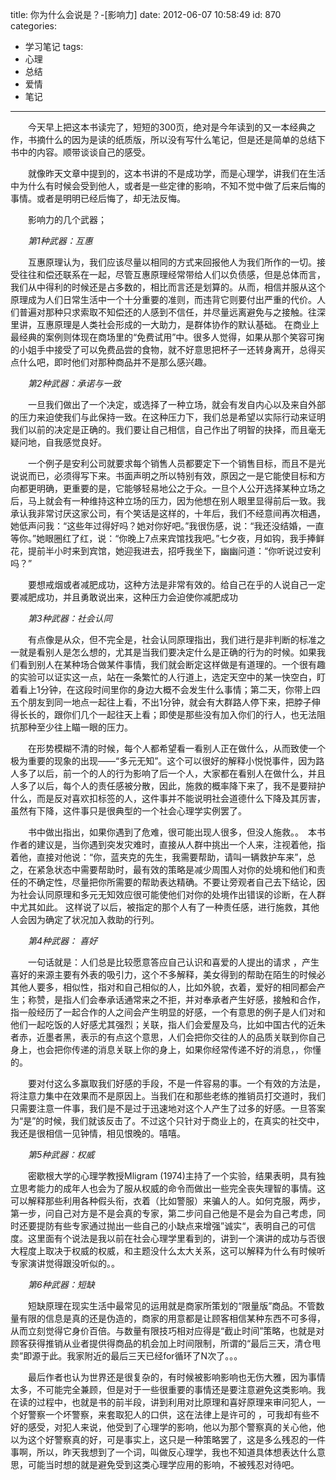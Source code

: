 title: 你为什么会说是？-[影响力]
date: 2012-06-07 10:58:49
id: 870
categories:
  - 学习笔记
tags:
  - 心理
  - 总结
  - 爱情
  - 笔记
---

　　今天早上把这本书读完了，短短的300页，绝对是今年读到的又一本经典之作，书摘什么的因为是读的纸质版，所以没有写什么笔记，但是还是简单的总结下书中的内容。顺带谈谈自己的感受。

　　就像昨天文章中提到的，这本书讲的不是成功学，而是心理学，讲我们在生活中为什么有时候会受到他人，或者是一些定律的影响，不知不觉中做了后来后悔的事情。或者是明明已经后悔了，却无法反悔。

　　影响力的几个武器；

　　_第1种武器：互惠_

　　互惠原理认为，我们应该尽量以相同的方式来回报他人为我们所作的一切。接受往往和偿还联系在一起，尽管互惠原理经常带给人们以负债感，但是总体而言，我们从中得利的时候还是占多数的，相比而言还是划算的。从而，相信并服从这个原理成为人们日常生活中一个十分重要的准则，而违背它则要付出严重的代价。人们普遍对那种只求索取不知偿还的人感到不信任，并尽量远离避免与之接触。往深里讲，互惠原理是人类社会形成的一大助力，是群体协作的默认基础。 在商业上最经典的案例则体现在商场里的“免费试用”中。很多人觉得，如果从那个笑容可掬的小姐手中接受了可以免费品尝的食物，就不好意思把杯子一还转身离开，总得买点什么吧，即时他们对那种商品并不是那么感兴趣。

　　_第2种武器：承诺与一致_

　　一旦我们做出了一个决定，或选择了一种立场，就会有发自内心以及来自外部的压力来迫使我们与此保持一致。在这种压力下，我们总是希望以实际行动来证明我们以前的决定是正确的。我们要让自己相信，自己作出了明智的抉择，而且毫无疑问地，自我感觉良好。

　　一个例子是安利公司就要求每个销售人员都要定下一个销售目标，而且不是光说说而已，必须得写下来。书面声明之所以特别有效，原因之一是它能使目标和方向都更明确，更重要的是，它能够轻易地公之于众。一旦个人公开选择某种立场之后，马上就会有一种维持这种立场的压力，因为他想在别人眼里显得前后一致。我承认我非常讨厌这家公司，有个笑话是这样的，十年后，我们不经意间再次相遇，她低声问我：“这些年过得好吗？她对你好吧。”我很伤感，说：“我还没结婚，一直等你。”她眼圈红了红，说：“你晚上7点来宾馆找我吧。”七夕夜，月如钩，我手捧鲜花，提前半小时来到宾馆，她迎我进去，招呼我坐下，幽幽问道：“你听说过安利吗？”

　　要想戒烟或者减肥成功，这种方法是非常有效的。给自己在乎的人说自己一定要减肥成功，并且勇敢说出来，这种压力会迫使你减肥成功

　　_第3种武器：社会认同_

　　有点像是从众，但不完全是，社会认同原理指出，我们进行是非判断的标准之一就是看别人是怎么想的，尤其是当我们要决定什么是正确的行为的时候。如果我们看到别人在某种场合做某件事情，我们就会断定这样做是有道理的。一个很有趣的实验可以证实这一点，站在一条繁忙的人行道上，选定天空中的某一快空白，盯着看上1分钟，在这段时间里你的身边大概不会发生什么事情；第二天，你带上四五个朋友到同一地点一起往上看，不出1分钟，就会有大群路人停下来，把脖子伸得长长的，跟你们几个一起往天上看；即使是那些没有加入你们的行人，也无法阻抗那种至少往上瞄一眼的压力。

　　在形势模糊不清的时候，每个人都希望看一看别人正在做什么，从而致使一个极为重要的现象的出现――“多元无知”。这个可以很好的解释小悦悦事件，因为路人多了以后，前一个的人的行为影响了后一个人，大家都在看别人在做什么，并且人多了以后，每个人的责任感被分散，因此，施救的概率降下来了，我不是要辩护什么，而是反对喜欢扣标签的人，这件事并不能说明社会道德什么下降及其厉害，虽然有下降，这件事只是很典型的一个社会心理学实例罢了。

　　书中做出指出，如果你遇到了危难，很可能出现人很多，但没人施救。。　本书作者的建议是，当你遇到突发灾难时，直接从人群中挑出一个人来，注视着他，指着他，直接对他说：“你，蓝夹克的先生，我需要帮助，请叫一辆救护车来”，总之，在紧急状态中需要帮助时，最有效的策略是减少周围人对你的处境和他们和责任的不确定性，尽量把你所需要的帮助表达精确。不要让旁观者自己去下结论，因为社会认同原理和多元无知效应很可能使他们对你的处境作出错误的诊断，在人群中尤其如此。 这样说了以后，被指定的那个人有了一种责任感，进行施救，其他人会因为确定了状况加入救助的行列。

　　_第4种武器： 喜好_

　　一句话就是：人们总是比较愿意答应自己认识和喜爱的人提出的请求 ，产生喜好的来源主要有外表的吸引力，这个不多解释，美女得到的帮助在陌生的时候必其他人要多，相似性，指对和自己相似的人，比如外貌，衣着，爱好的相同都会产生；称赞，是指人们会奉承话通常来之不拒，并对奉承者产生好感，接触和合作，指一般经历了一起合作的人之间会产生明显的好感，一个有意思的例子是人们对和他们一起吃饭的人好感尤其强烈；关联，指人们会爱屋及乌，比如中国古代的近朱者赤，近墨者黑，表示的有点这个意思，人们会把你交往的人的品质关联到你自己身上，也会把你传递的消息关联上你的身上，如果你经常传递不好的消息，，你懂的。

　　要对付这么多赢取我们好感的手段，不是一件容易的事。一个有效的方法是，将注意力集中在效果而不是原因上。当我们在和那些老练的推销员打交道时，我们只需要注意一件事，我们是不是过于迅速地对这个人产生了过多的好感。一旦答案为“是”的时候，我们就该反击了。不过这个只针对于商业上的，在真实的社交中，我还是很相信一见钟情，相见恨晚的。嘻嘻。

　　_第5种武器：权威_

　　密歇根大学的心理学教授Mligram (1974)主持了一个实验，结果表明，具有独立思考能力的成年人也会为了服从权威的命令而做出一些完全丧失理智的事情。这可以解释那些利用各种假头衔，衣着（比如警服）来骗人的人。如何克服，两步，第一步，问自己对方是不是会真的专家，第二步问自己他是不是会为自己考虑，同时还要提防有些专家通过抛出一些自己的小缺点来增强”诚实“，表明自己的可信度。这里面有个说法是我以前在社会心理学里看到的，讲到一个演讲的成功与否很大程度上取决于权威的权威，和主题没什么太大关系，这可以解释为什么有时候听专家演讲觉得跟没听似的。。

　　_第6种武器：短缺_

　　短缺原理在现实生活中最常见的运用就是商家所策划的“限量版”商品。不管数量有限的信息是真的还是伪造的，商家的用意都是让顾客相信某种东西不可多得，从而立刻觉得它身价百倍。与数量有限技巧相对应得是“截止时间”策略，也就是对顾客获得推销从业者提供得商品的机会加上时间限制，所谓的“最后三天，清仓甩卖”即源于此。我家附近的最后三天已经for循环了N次了。。。

　　最后作者也认为世界还是很复杂的，有时候被影响影响也无伤大雅，因为事情太多，不可能完全兼顾，但是对于一些很重要的事情还是要注意避免这类影响。我在读的过程中，也就是书的前半段，讲到利用对比原理和喜好原理来审问犯人，一个好警察一个坏警察，来套取犯人的口供，这在法律上是许可的 ，可我却有些不好的感受，对犯人来说，他受到了心理学的影响，他以为那个警察真的关心他，他以为这个好警察真的好，可是事实上，这只是一种策略罢了，这是多么残忍的一件事啊，所以，昨天我想到了一个词，叫做反心理学，我也不知道具体想表达什么意思，可能当时想的就是避免受到这类心理学应用的影响，不被残忍对待吧。